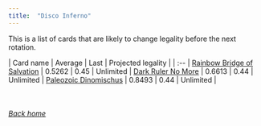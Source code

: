 ```yaml
---
title:  "Disco Inferno"
---
```


This is a list of cards that are likely to change legality before the next rotation.

| Card name | Average | Last | Projected legality |
| :-- |
[Rainbow Bridge of Salvation](https://db.ygoprodeck.com/card/?search=Rainbow%20Bridge%20of%20Salvation) | 0.5262 | 0.45 | Unlimited |
[Dark Ruler No More](https://db.ygoprodeck.com/card/?search=Dark%20Ruler%20No%20More) | 0.6613 | 0.44 | Unlimited |
[Paleozoic Dinomischus](https://db.ygoprodeck.com/card/?search=Paleozoic%20Dinomischus) | 0.8493 | 0.44 | Unlimited |

<br>

###### [Back home](index)